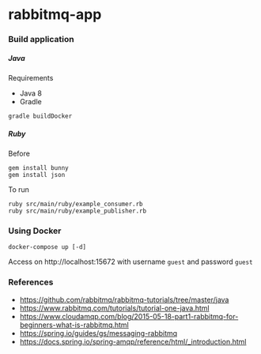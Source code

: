 # rabbitmq-app

### Build application

##### Java
Requirements
- Java 8
- Gradle
```
gradle buildDocker
```
##### Ruby
Before
```
gem install bunny
gem install json
```
To run
```
ruby src/main/ruby/example_consumer.rb
ruby src/main/ruby/example_publisher.rb
```

### Using Docker
```
docker-compose up [-d]
```
Access on http://localhost:15672 with username `guest` and password `guest`

### References
- https://github.com/rabbitmq/rabbitmq-tutorials/tree/master/java
- https://www.rabbitmq.com/tutorials/tutorial-one-java.html
- https://www.cloudamqp.com/blog/2015-05-18-part1-rabbitmq-for-beginners-what-is-rabbitmq.html
- https://spring.io/guides/gs/messaging-rabbitmq
- https://docs.spring.io/spring-amqp/reference/html/_introduction.html
